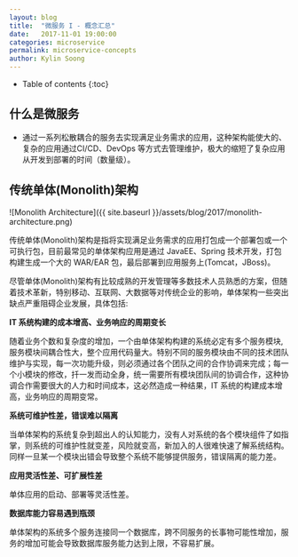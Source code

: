```yaml
---
layout: blog
title:  "微服务 I - 概念汇总"
date:   2017-11-01 19:00:00
categories: microservice
permalink: microservice-concepts
author: Kylin Soong
---
```


* Table of contents
{:toc}

## 什么是微服务

* 通过一系列松散耦合的服务去实现满足业务需求的应用，这种架构能使大的、复杂的应用通过CI/CD、DevOps 等方式去管理维护，极大的缩短了复杂应用从开发到部署的时间（数量级）。

## 传统单体(Monolith)架构

![Monolith Architecture]({{ site.baseurl }}/assets/blog/2017/monolith-architecture.png)

传统单体(Monolith)架构是指将实现满足业务需求的应用打包成一个部署包或一个可执行包，目前最常见的单体架构应用是通过 JavaEE、Spring 技术开发，打包构建生成一个大的 WAR/EAR 包，最后部署到应用服务上(Tomcat，JBoss)。

尽管单体(Monolith)架构有比较成熟的开发管理等多数技术人员熟悉的方案，但随着技术革新，特别移动、互联网、大数据等对传统企业的影响，单体架构一些突出缺点严重阻碍企业发展，具体包括:

**IT 系统构建的成本增高、业务响应的周期变长** 

随着业务个数和复杂度的增加，一个由单体架构构建的系统必定有多个服务模块, 服务模块间耦合性大，整个应用代码量大。特别不同的服务模块由不同的技术团队维护与实现，每一次功能升级，则必须通过各个团队之间的合作协调来完成；每一个小模块的修改，扦一发而动全身，统一需要所有模块团队间的协调合作，这种协调合作需要很大的人力和时间成本，这必然造成一种结果，IT 系统的构建成本增高，业务响应的周期变常。

**系统可维护性差，错误难以隔离**

当单体架构的系统复杂到超出人的认知能力，没有人对系统的各个模块组件了如指掌，则系统的可维护性就变差，风险就变高，新加入的人很难快速了解系统结构。同样一旦某一个模块出错会导致整个系统不能够提供服务，错误隔离的能力差。

**应用灵活性差、可扩展性差**

单体应用的启动、部署等灵活性差。

**数据库能力容易遇到瓶颈**

单体架构的系统多个服务连接同一个数据库，跨不同服务的长事物可能性增加，服务的增加可能会导致数据库服务能力达到上限，不容易扩展。

